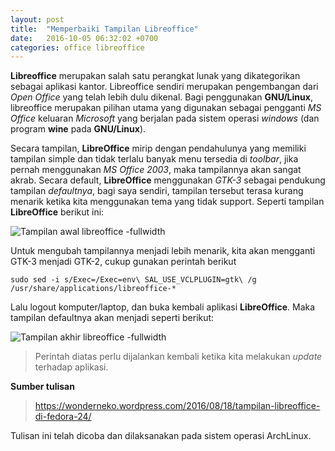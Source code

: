 ```yaml
---
layout: post
title:  "Memperbaiki Tampilan Libreoffice"
date:   2016-10-05 06:32:02 +0700
categories: office libreoffice
---
```


**Libreoffice** merupakan salah satu perangkat lunak yang dikategorikan sebagai aplikasi kantor. Libreoffice sendiri merupakan pengembangan dari _Open Office_ yang telah lebih dulu dikenal. Bagi penggunakan **GNU/Linux**, libreoffice merupakan pilihan utama yang digunakan sebagai pengganti _MS Office_ keluaran _Microsoft_ yang berjalan pada sistem operasi _windows_ (dan program **wine** pada **GNU/Linux**).

Secara tampilan, **LibreOffice** mirip dengan pendahulunya yang memiliki tampilan simple dan tidak terlalu banyak menu tersedia di _toolbar_, jika pernah menggunakan _MS Office 2003_, maka tampilannya akan sangat akrab. Secara default, **LibreOffice** menggunakan _GTK-3_ sebagai pendukung tampilan _defaultnya_, bagi saya sendiri, tampilan tersebut terasa kurang menarik ketika kita menggunakan tema yang tidak support. Seperti tampilan **LibreOffice** berikut ini:

![Tampilan awal libreoffice -fullwidth]({{site.baseurl}}/asset/images/libreoffice1.png)

Untuk mengubah tampilannya menjadi lebih menarik, kita akan mengganti GTK-3 menjadi GTK-2, cukup gunakan perintah berikut

```
sudo sed -i s/Exec=/Exec=env\ SAL_USE_VCLPLUGIN=gtk\ /g /usr/share/applications/libreoffice-*
```

Lalu logout komputer/laptop, dan buka kembali aplikasi **LibreOffice**. Maka tampilan defaultnya akan menjadi seperti berikut:

![Tampilan akhir libreoffice -fullwidth]({{site.baseurl}}/asset/images/libreoffice2.png)

> Perintah diatas perlu dijalankan kembali ketika kita melakukan _update_ terhadap aplikasi.

**Sumber tulisan**
> https://wonderneko.wordpress.com/2016/08/18/tampilan-libreoffice-di-fedora-24/

Tulisan ini telah dicoba dan dilaksanakan pada sistem operasi ArchLinux.